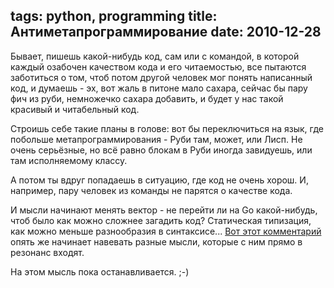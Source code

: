 tags: python, programming
title:  Антиметапрограммирование
date: 2010-12-28
----

Бывает, пишешь какой-нибудь код, сам или с командой, в которой каждый
озабочен качеством кода и его читаемостью, все пытаются заботиться о
том, чтоб потом другой человек мог понять написанный код, и думаешь -
эх, вот жаль в питоне мало сахара, сейчас бы пару фич из руби,
немножечко сахара добавить, и будет у нас такой красивый и читабельный
код.

Строишь себе такие планы в голове: вот бы переключиться на язык, где
побольше метапрограммирования - Руби там, может, или Лисп. Не очень
серьёзные, но всё равно блокам в Руби иногда завидуешь, или там
исполняемому классу.

А потом ты вдруг попадаешь в ситуацию, где код не очень хорош. И,
например, пару человек из команды не парятся о качестве кода.

И мысли начинают менять вектор - не перейти ли на Go какой-нибудь, чтоб
было как можно сложнее загадить код? Статическая типизация, как можно
меньше разнообразия в синтаксисе... [Вот этот
комментарий](https://news.ycombinator.com/item?id=2034176) опять же
начинает навевать разные мысли, которые с ним прямо в резонанс входят.

На этом мысль пока останавливается. ;-)
